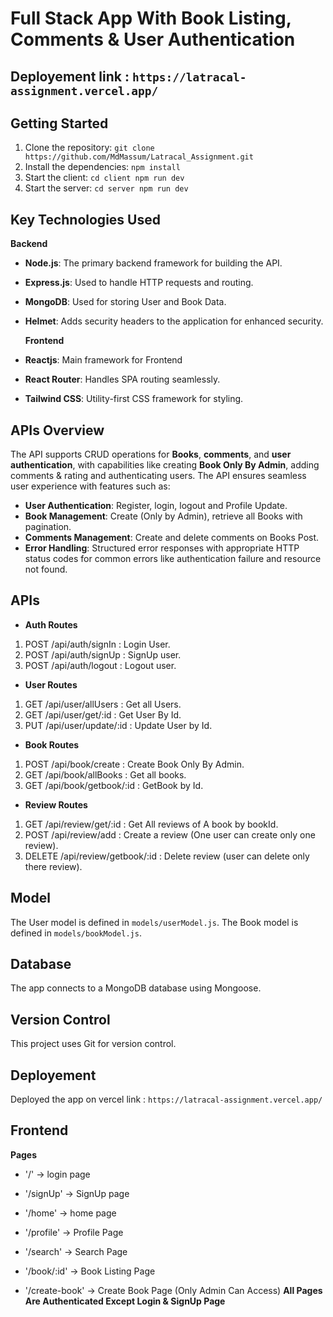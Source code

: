 # Full Stack App With Book Listing, Comments & User Authentication

## Deployement link : `https://latracal-assignment.vercel.app/`

## Getting Started

1. Clone the repository: `git clone https://github.com/MdMassum/Latracal_Assignment.git`
2. Install the dependencies: `npm install`
3. Start the client: `cd client npm run dev`
3. Start the server: `cd server npm run dev`

## Key Technologies Used

  **Backend**
- **Node.js**: The primary backend framework for building the API.
- **Express.js**: Used to handle HTTP requests and routing.
- **MongoDB**: Used for storing User and Book Data.
- **Helmet**: Adds security headers to the application for enhanced security.

  **Frontend**
- **Reactjs**: Main framework for Frontend
- **React Router**: Handles SPA routing seamlessly.
- **Tailwind CSS**: Utility-first CSS framework for styling.



## APIs Overview

The API supports CRUD operations for **Books**, **comments**, and **user authentication**, with capabilities like creating **Book Only By Admin**, adding comments & rating and authenticating users. The API ensures seamless user experience with features such as:

- **User Authentication**: Register, login, logout and Profile Update.
- **Book Management**: Create (Only by Admin), retrieve all Books with pagination.
- **Comments Management**: Create and delete comments on Books Post.
- **Error Handling**: Structured error responses with appropriate HTTP status codes for common errors like authentication failure and resource not found.

## APIs

- **Auth Routes**
1. POST /api/auth/signIn : Login User.
2. POST /api/auth/signUp : SignUp user.
3. POST /api/auth/logout : Logout user.

- **User Routes**
1. GET /api/user/allUsers : Get all Users.
1. GET /api/user/get/:id : Get User By Id.
1. PUT /api/user/update/:id : Update User by Id.

- **Book Routes**
1. POST /api/book/create : Create Book Only By Admin.
1. GET /api/book/allBooks : Get all books.
1. GET /api/book/getbook/:id : GetBook by Id.

- **Review Routes**
1. GET /api/review/get/:id : Get All reviews of A book by bookId.
1. POST /api/review/add : Create a review (One user can create only one review).
1. DELETE /api/review/getbook/:id : Delete review (user can delete only there review).

## Model

The User model is defined in `models/userModel.js`.
The Book model is defined in `models/bookModel.js`.

## Database
The app connects to a MongoDB database using Mongoose.

## Version Control
This project uses Git for version control.

## Deployement

Deployed the app on vercel
link : `https://latracal-assignment.vercel.app/`


## Frontend

**Pages**
- '/' -> login page
- '/signUp' -> SignUp page
- '/home' -> home page
- '/profile' -> Profile Page
- '/search'   -> Search Page
- '/book/:id'  -> Book Listing Page

- '/create-book' -> Create Book Page (Only Admin Can Access)
  **All Pages Are Authenticated Except Login & SignUp Page**
